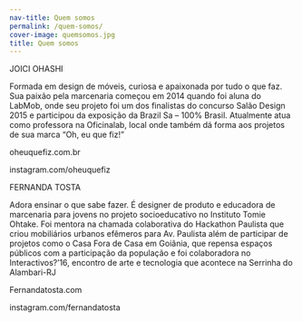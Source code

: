 ```yaml
---
nav-title: Quem somos
permalink: /quem-somos/
cover-image: quemsomos.jpg
title: Quem somos
---
```


JOICI OHASHI

Formada em design de móveis, curiosa e apaixonada por tudo o que faz. Sua paixão pela marcenaria começou em 2014 quando foi aluna do LabMob, onde seu projeto foi um dos finalistas do concurso Salão Design 2015 e participou da exposição da Brazil Sa – 100% Brasil. Atualmente atua como professora na Oficinalab, local onde também dá forma aos projetos de sua marca “Oh, eu que fiz!” 

oheuquefiz.com.br

instagram.com/oheuquefiz 


FERNANDA TOSTA

Adora ensinar o que sabe fazer. É designer de produto e educadora de marcenaria para jovens no projeto socioeducativo no Instituto Tomie Ohtake. Foi mentora na chamada colaborativa do Hackathon Paulista que criou mobiliários urbanos efêmeros para Av. Paulista além de participar de projetos como o Casa Fora de Casa em Goiânia, que repensa espaços públicos com a participação da população e foi colaboradora no Interactivos?’16, encontro de arte e tecnologia que acontece na Serrinha do Alambari-RJ

Fernandatosta.com

instagram.com/fernandatosta
